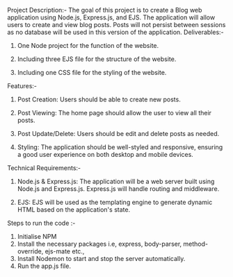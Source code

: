 Project Description:-
The goal of this project is to create a Blog web application using Node.js, Express.js, and EJS. The application will allow users to create and view blog posts. 
Posts will not persist between sessions as no database will be used in this version of the application. 
Deliverables:-

1) One Node project for the function of the website.

2) Including three EJS file for the structure of the website.

3) Including one CSS file for the styling of the website.


Features:-

1. Post Creation: Users should be able to create new posts.

2. Post Viewing: The home page should allow the user to view all their posts.

3. Post Update/Delete: Users should be edit and delete posts as needed.

3. Styling: The application should be well-styled and responsive, ensuring a good user experience on both desktop and mobile devices.


Technical Requirements:- 

1. Node.js & Express.js: The application will be a web server built using Node.js and Express.js. Express.js will handle routing and middleware.

2. EJS: EJS will be used as the templating engine to generate dynamic HTML based on the application's state.


Steps to run the code :-

1) Initialise NPM
2) Install the necessary packages i.e, express, body-parser, method-override, ejs-mate etc.,
3) Install Nodemon to start and stop the server automatically.
4) Run the app.js file.






